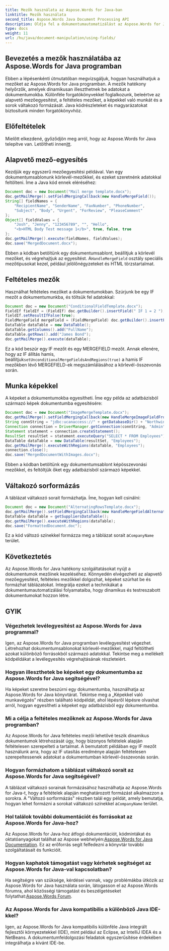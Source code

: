 ```yaml
---
title: Mezők használata az Aspose.Words for Java-ban
linktitle: Mezők használata
second_title: Aspose.Words Java Document Processing API
description: Oldja fel a dokumentumautomatizálást az Aspose.Words for Java segítségével. Ismerje meg, hogyan lehet képeket egyesíteni, formázni és beilleszteni Java dokumentumokba. Átfogó útmutató és kódpéldák a hatékony dokumentumfeldolgozáshoz.
type: docs
weight: 11
url: /hu/java/document-manipulation/using-fields/
---
```

 
## Bevezetés a mezők használatába az Aspose.Words for Java programban

Ebben a lépésenkénti útmutatóban megvizsgáljuk, hogyan használhatjuk a mezőket az Aspose.Words for Java programban. A mezők hatékony helyőrzők, amelyek dinamikusan illeszthetnek be adatokat a dokumentumokba. Különféle forgatókönyvekkel foglalkozunk, beleértve az alapvető mezőegyesítést, a feltételes mezőket, a képekkel való munkát és a sorok váltakozó formázását. Java kódrészleteket és magyarázatokat biztosítunk minden forgatókönyvhöz.

## Előfeltételek

 Mielőtt elkezdené, győződjön meg arról, hogy az Aspose.Words for Java telepítve van. Letöltheti innen[itt](https://releases.aspose.com/words/java/).

## Alapvető mező-egyesítés

Kezdjük egy egyszerű mezőegyesítési példával. Van egy dokumentumsablonunk körlevél-mezőkkel, és ezeket szeretnénk adatokkal feltölteni. Íme a Java kód ennek eléréséhez:

```java
Document doc = new Document("Mail merge template.docx");
doc.getMailMerge().setFieldMergingCallback(new HandleMergeField());
String[] fieldNames = {
    "RecipientName", "SenderName", "FaxNumber", "PhoneNumber",
    "Subject", "Body", "Urgent", "ForReview", "PleaseComment"
};
Object[] fieldValues = {
    "Josh", "Jenny", "123456789", "", "Hello",
    "<b>HTML Body Test message 1</b>", true, false, true
};
doc.getMailMerge().execute(fieldNames, fieldValues);
doc.save("MergedDocument.docx");
```

 Ebben a kódban betöltünk egy dokumentumsablont, beállítjuk a körlevél mezőket, és végrehajtjuk az egyesítést. A`HandleMergeField` osztály speciális mezőtípusokat kezel, például jelölőnégyzeteket és HTML törzstartalmat.

## Feltételes mezők

Használhat feltételes mezőket a dokumentumokban. Szúrjunk be egy IF mezőt a dokumentumunkba, és töltsük fel adatokkal:

```java
Document doc = new Document("ConditionalFieldTemplate.docx");
FieldIf fieldIf = (FieldIf) doc.getBuilder().insertField(" IF 1 = 2 ");
fieldIf.setResultIfFalse(true);
FieldMergeField mergeField = (FieldMergeField) doc.getBuilder().insertField(" MERGEFIELD FullName ");
DataTable dataTable = new DataTable();
dataTable.getColumns().add("FullName");
dataTable.getRows().add("James Bond");
doc.getMailMerge().execute(dataTable);
```

 Ez a kód beszúr egy IF mezőt és egy MERGEFIELD mezőt. Annak ellenére, hogy az IF állítás hamis, beállítjuk`setUnconditionalMergeFieldsAndRegions(true)` a hamis IF mezőkben lévő MERGEFIELD-ek megszámlálásához a körlevél-összevonás során.

## Munka képekkel

A képeket a dokumentumokba egyesítheti. Íme egy példa az adatbázisból származó képek dokumentumba egyesítésére:

```java
Document doc = new Document("ImageMergeTemplate.docx");
doc.getMailMerge().setFieldMergingCallback(new HandleMergeImageFieldFromBlob());
String connString = "jdbc:ucanaccess://" + getDatabaseDir() + "Northwind.mdb";
Connection connection = DriverManager.getConnection(connString, "Admin", "");
Statement statement = connection.createStatement();
ResultSet resultSet = statement.executeQuery("SELECT * FROM Employees");
DataTable dataTable = new DataTable(resultSet, "Employees");
doc.getMailMerge().executeWithRegions(dataTable, "Employees");
connection.close();
doc.save("MergedDocumentWithImages.docx");
```

Ebben a kódban betöltünk egy dokumentumsablont képösszevonási mezőkkel, és feltöltjük őket egy adatbázisból származó képekkel.

## Váltakozó sorformázás

A táblázat váltakozó sorait formázhatja. Íme, hogyan kell csinálni:

```java
Document doc = new Document("AlternatingRowsTemplate.docx");
doc.getMailMerge().setFieldMergingCallback(new HandleMergeFieldAlternatingRows());
DataTable dataTable = getSuppliersDataTable();
doc.getMailMerge().executeWithRegions(dataTable);
doc.save("FormattedDocument.doc");
```

 Ez a kód változó színekkel formázza meg a táblázat sorait a`CompanyName` terület.

## Következtetés

Az Aspose.Words for Java hatékony szolgáltatásokat nyújt a dokumentumok mezőinek kezeléséhez. Könnyedén elvégezheti az alapvető mezőegyesítést, feltételes mezőkkel dolgozhat, képeket szúrhat be és formázhat táblázatokat. Integrálja ezeket a technikákat a dokumentumautomatizálási folyamataiba, hogy dinamikus és testreszabott dokumentumokat hozzon létre.

## GYIK

### Végezhetek levélegyesítést az Aspose.Words for Java programmal?

Igen, az Aspose.Words for Java programban levélegyesítést végezhet. Létrehozhat dokumentumsablonokat körlevél-mezőkkel, majd feltöltheti azokat különböző forrásokból származó adatokkal. Tekintse meg a mellékelt kódpéldákat a levélegyesítés végrehajtásának részleteiért.

### Hogyan illeszthetek be képeket egy dokumentumba az Aspose.Words for Java segítségével?

Ha képeket szeretne beszúrni egy dokumentumba, használhatja az Aspose.Words for Java könyvtárat. Tekintse meg a „Képekkel való munkavégzés” részben található kódpéldát, ahol lépésről lépésre olvashat arról, hogyan egyesítheti a képeket egy adatbázisból egy dokumentumba.

### Mi a célja a feltételes mezőknek az Aspose.Words for Java programban?

Az Aspose.Words for Java feltételes mezői lehetővé teszik dinamikus dokumentumok létrehozását úgy, hogy bizonyos feltételek alapján feltételesen szerepelteti a tartalmat. A bemutatott példában egy IF mezőt használunk arra, hogy az IF utasítás eredménye alapján feltételesen szerepeltessenek adatokat a dokumentumban körlevél-összevonás során.

### Hogyan formázhatom a táblázat váltakozó sorait az Aspose.Words for Java segítségével?

 A táblázat váltakozó sorainak formázásához használhatja az Aspose.Words for Java-t, hogy a feltételek alapján meghatározott formázást alkalmazzon a sorokra. A "Változó sorformázás" részben talál egy példát, amely bemutatja, hogyan lehet formázni a sorokat váltakozó színekkel a`CompanyName` terület.

### Hol találok további dokumentációt és forrásokat az Aspose.Words for Java-hoz?

 Az Aspose.Words for Java-hoz átfogó dokumentációt, kódmintákat és oktatóanyagokat találhat az Aspose webhelyén:[Aspose.Words for Java Documentation](https://reference.aspose.com/words/java/). Ez az erőforrás segít felfedezni a könyvtár további szolgáltatásait és funkcióit.

### Hogyan kaphatok támogatást vagy kérhetek segítséget az Aspose.Words for Java-val kapcsolatban?

 Ha segítségre van szüksége, kérdései vannak, vagy problémákba ütközik az Aspose.Words for Java használata során, látogasson el az Aspose.Words fórumra, ahol közösségi támogatást és beszélgetéseket folytathat:[Aspose.Words Forum](https://forum.aspose.com/c/words).

### Az Aspose.Words for Java kompatibilis a különböző Java IDE-kkel?

Igen, az Aspose.Words for Java kompatibilis különféle Java integrált fejlesztői környezetekkel (IDE), mint például az Eclipse, az IntelliJ IDEA és a NetBeans. A dokumentumfeldolgozási feladatok egyszerűsítése érdekében integrálhatja a kívánt IDE-be.